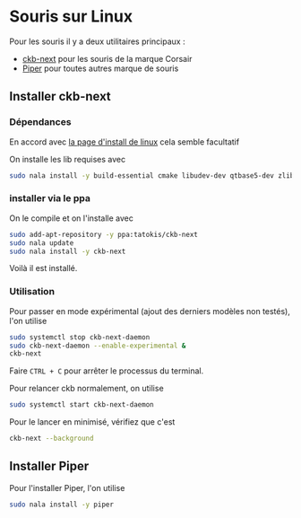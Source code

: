 # Souris sur Linux

Pour les souris il y a deux utilitaires principaux :

- [ckb-next](https://github.com/ckb-next/ckb-next) pour les souris de la marque Corsair
- [Piper](https://github.com/libratbag/piper) pour toutes autres marque de souris

## Installer ckb-next

### Dépendances

En accord avec [la page d'install de linux](https://github.com/ckb-next/ckb-next/wiki/Linux-Installation) cela semble facultatif

On installe les lib requises avec

```bash
sudo nala install -y build-essential cmake libudev-dev qtbase5-dev zlib1g-dev libpulse-dev libquazip5-dev libqt5x11extras5-dev libxcb-screensaver0-dev libxcb-ewmh-dev libxcb1-dev qttools5-dev git libdbusmenu-qt5-dev
```

### installer via le ppa

On le compile et on l'installe avec

```bash
sudo add-apt-repository -y ppa:tatokis/ckb-next
sudo nala update
sudo nala install -y ckb-next
```

Voilà il est installé.

### Utilisation

Pour passer en mode expérimental (ajout des derniers modèles non testés), l'on utilise

```bash
sudo systemctl stop ckb-next-daemon
sudo ckb-next-daemon --enable-experimental &
ckb-next
```

Faire `CTRL + C` pour arrêter le processus du terminal.

Pour relancer ckb normalement, on utilise

```bash
sudo systemctl start ckb-next-daemon
```


Pour le lancer en minimisé, vérifiez que c'est 

```bash  
ckb-next --background  
```

## Installer Piper

Pour l'installer Piper, l'on utilise

```bash
sudo nala install -y piper
```
